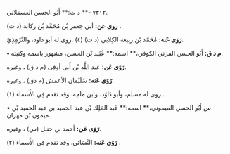٧٣١٢ -** د ت:** أَبُو الحسن العسقلاني.

**روى عن:** أبي جعفر بْن مُحَمَّد بْن ركانة (د ت) .

**رَوَى عَنه:** مُحَمَّد بْن ربيعة الكِلابي (د ت) (٤) .روى له أبو داود، والتِّرْمِذِيّ.

**• م د ق:** أَبُو الحسن المزني الكوفي،** اسمه:** عُبَيد بْن الحسن، مشهور باسمه وكنيته.

**رَوَى عَن:** عَبد اللَّهِ بْن أَبي أوفى (م د ق) ، وغيره.

**رَوَى عَنه:** سُلَيْمان الأعمش (م دق) ، وغيره.

روى له مسلم، وأبو دَاوُد، وابن ماجه. وقد تقدم فِي الأَسماء (١) .

• س أَبُو الحسن الميموني،** اسمه:** عَبد المَلِك بْن عبد الحميد بن عبد الحميد بْن ميمون بْن مهران.

**رَوَى عَن:** أحمد بن حنبل (س) ، وغيره.

**رَوَى عَنه:** النَّسَائي. وقد تقدم فِي الأَسماء (٢) .